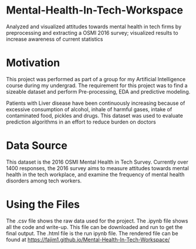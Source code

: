 # Mental-Health-In-Tech-Workspace
Analyzed and visualized attitudes towards mental health in tech firms by preprocessing and extracting a OSMI 2016 survey; visualized results to increase awareness of current statistics 

# Motivation
This project was performed as part of a group for my Artificial Intelligence course during my undergrad. The requirement for this project was to find a sizeable dataset and perform Pre-processing, EDA and predictive modeling. 

Patients with Liver disease have been continuously increasing because of excessive consumption of alcohol, inhale of harmful gases, intake of contaminated food, pickles and drugs. This dataset was used to evaluate prediction algorithms in an effort to reduce burden on doctors

# Data Source

This dataset is the 2016 OSMI Mental Health in Tech Survey.
Currently over 1400 responses, the 2016 survey aims to measure attitudes towards mental health in the tech workplace, and examine the frequency of mental health disorders among tech workers.


# Using the Files
The .csv file shows the raw data used for the project. 
The .ipynb file shows all the code and write-up. This file can be downloaded and run to get the final output.
The .html file is the run ipynb file. The rendered file can be found at https://fajim1.github.io/Mental-Health-In-Tech-Workspace/

